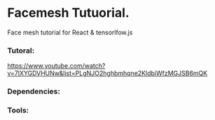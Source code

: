 # Facemesh Tutuorial.
Face mesh tutorial for React & tensorlfow.js


### Tutoral:
https://www.youtube.com/watch?v=7lXYGDVHUNw&list=PLgNJO2hghbmhqne2KldbiWfzMGJSB6mQK


### Dependencies:


### Tools:

